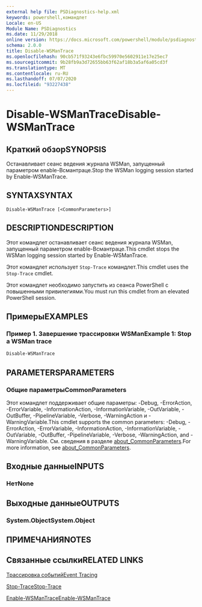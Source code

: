 ```yaml
---
external help file: PSDiagnostics-help.xml
keywords: powershell,командлет
Locale: en-US
Module Name: PSDiagnostics
ms.date: 11/29/2018
online version: https://docs.microsoft.com/powershell/module/psdiagnostics/disable-wsmantrace?view=powershell-5.1&WT.mc_id=ps-gethelp
schema: 2.0.0
title: Disable-WSManTrace
ms.openlocfilehash: 90cb571f93243e6fbc59970e5602911e17e25ec7
ms.sourcegitcommit: 9b28fb9a3d72655bb63f62af18b3a5af6a05cd3f
ms.translationtype: MT
ms.contentlocale: ru-RU
ms.lasthandoff: 07/07/2020
ms.locfileid: "93227438"
---
```

# <span data-ttu-id="a3cc5-103">Disable-WSManTrace</span><span class="sxs-lookup"><span data-stu-id="a3cc5-103">Disable-WSManTrace</span></span>

## <span data-ttu-id="a3cc5-104">Краткий обзор</span><span class="sxs-lookup"><span data-stu-id="a3cc5-104">SYNOPSIS</span></span>
<span data-ttu-id="a3cc5-105">Останавливает сеанс ведения журнала WSMan, запущенный параметром enable-Всмантраце.</span><span class="sxs-lookup"><span data-stu-id="a3cc5-105">Stop the WSMan logging session started by Enable-WSManTrace.</span></span>

## <span data-ttu-id="a3cc5-106">SYNTAX</span><span class="sxs-lookup"><span data-stu-id="a3cc5-106">SYNTAX</span></span>

```
Disable-WSManTrace [<CommonParameters>]
```

## <span data-ttu-id="a3cc5-107">DESCRIPTION</span><span class="sxs-lookup"><span data-stu-id="a3cc5-107">DESCRIPTION</span></span>
<span data-ttu-id="a3cc5-108">Этот командлет останавливает сеанс ведения журнала WSMan, запущенный параметром enable-Всмантраце.</span><span class="sxs-lookup"><span data-stu-id="a3cc5-108">This cmdlet stops the WSMan logging session started by Enable-WSManTrace.</span></span>

<span data-ttu-id="a3cc5-109">Этот командлет использует `Stop-Trace` командлет.</span><span class="sxs-lookup"><span data-stu-id="a3cc5-109">This cmdlet uses the `Stop-Trace` cmdlet.</span></span>

<span data-ttu-id="a3cc5-110">Этот командлет необходимо запустить из сеанса PowerShell с повышенными привилегиями.</span><span class="sxs-lookup"><span data-stu-id="a3cc5-110">You must run this cmdlet from an elevated PowerShell session.</span></span>

## <span data-ttu-id="a3cc5-111">Примеры</span><span class="sxs-lookup"><span data-stu-id="a3cc5-111">EXAMPLES</span></span>

### <span data-ttu-id="a3cc5-112">Пример 1. Завершение трассировки WSMan</span><span class="sxs-lookup"><span data-stu-id="a3cc5-112">Example 1: Stop a WSMan trace</span></span>

```powershell
Disable-WSManTrace
```

## <span data-ttu-id="a3cc5-113">PARAMETERS</span><span class="sxs-lookup"><span data-stu-id="a3cc5-113">PARAMETERS</span></span>

### <span data-ttu-id="a3cc5-114">Общие параметры</span><span class="sxs-lookup"><span data-stu-id="a3cc5-114">CommonParameters</span></span>

<span data-ttu-id="a3cc5-115">Этот командлет поддерживает общие параметры: -Debug, -ErrorAction, -ErrorVariable, -InformationAction, -InformationVariable, -OutVariable, -OutBuffer, -PipelineVariable, -Verbose, -WarningAction и -WarningVariable.</span><span class="sxs-lookup"><span data-stu-id="a3cc5-115">This cmdlet supports the common parameters: -Debug, -ErrorAction, -ErrorVariable, -InformationAction, -InformationVariable, -OutVariable, -OutBuffer, -PipelineVariable, -Verbose, -WarningAction, and -WarningVariable.</span></span> <span data-ttu-id="a3cc5-116">См. сведения в разделе [about_CommonParameters](https://go.microsoft.com/fwlink/?LinkID=113216).</span><span class="sxs-lookup"><span data-stu-id="a3cc5-116">For more information, see [about_CommonParameters](https://go.microsoft.com/fwlink/?LinkID=113216).</span></span>

## <span data-ttu-id="a3cc5-117">Входные данные</span><span class="sxs-lookup"><span data-stu-id="a3cc5-117">INPUTS</span></span>

### <span data-ttu-id="a3cc5-118">Нет</span><span class="sxs-lookup"><span data-stu-id="a3cc5-118">None</span></span>

## <span data-ttu-id="a3cc5-119">Выходные данные</span><span class="sxs-lookup"><span data-stu-id="a3cc5-119">OUTPUTS</span></span>

### <span data-ttu-id="a3cc5-120">System.Object</span><span class="sxs-lookup"><span data-stu-id="a3cc5-120">System.Object</span></span>

## <span data-ttu-id="a3cc5-121">ПРИМЕЧАНИЯ</span><span class="sxs-lookup"><span data-stu-id="a3cc5-121">NOTES</span></span>

## <span data-ttu-id="a3cc5-122">Связанные ссылки</span><span class="sxs-lookup"><span data-stu-id="a3cc5-122">RELATED LINKS</span></span>

[<span data-ttu-id="a3cc5-123">Трассировка событий</span><span class="sxs-lookup"><span data-stu-id="a3cc5-123">Event Tracing</span></span>](/windows/desktop/ETW/event-tracing-portal)

[<span data-ttu-id="a3cc5-124">Stop-Trace</span><span class="sxs-lookup"><span data-stu-id="a3cc5-124">Stop-Trace</span></span>](stop-trace.md)

[<span data-ttu-id="a3cc5-125">Enable-WSManTrace</span><span class="sxs-lookup"><span data-stu-id="a3cc5-125">Enable-WSManTrace</span></span>](Enable-WSManTrace.md)
